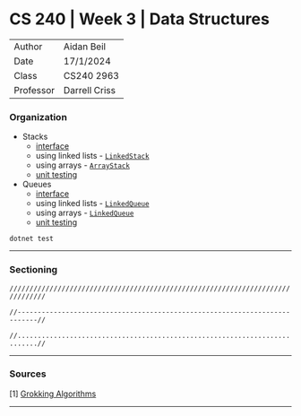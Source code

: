 # CS 240 | Week 3 | Data Structures

| | |
|-|-|
| Author | Aidan Beil |
| Date | 17/1/2024 |
| Class | CS240 2963 |
| Professor | Darrell Criss |

### Organization

- Stacks
    - [interface](Stacks/IStack.cs)
    - using linked lists - [`LinkedStack`](Stacks/LinkedStack.cs)
    - using arrays - [`ArrayStack`](Stacks/ArrayStack.cs)
    - [unit testing](Stacks/TestStacks.cs)
- Queues
    - [interface](Queue/IQueue.cs)
    - using linked lists - [`LinkedQueue`](Queue/LinkedQueue.cs)
    - using arrays - [`LinkedQueue`](Queue/ArrayQueue.cs)
    - [unit testing](Queue/TestQueues.cs)

`dotnet test`

---

### Sectioning

`///////////////////////////////////////////////////////////////////////////////`

`//---------------------------------------------------------------------------//`

`//...........................................................................//`


---

### Sources

[1] [Grokking Algorithms](https://livebook.manning.com/book/grokking-algorithms-second-edition/chapter-1/v-4/)

---

